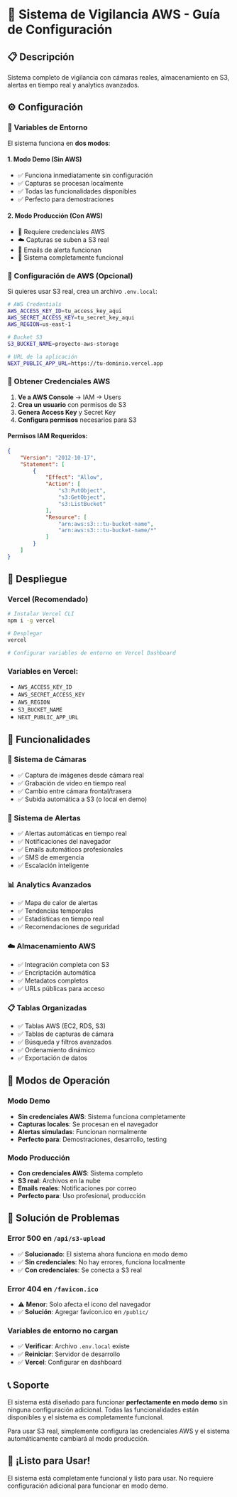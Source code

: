 # 🚀 Sistema de Vigilancia AWS - Guía de Configuración

## 📋 Descripción
Sistema completo de vigilancia con cámaras reales, almacenamiento en S3, alertas en tiempo real y analytics avanzados.

## ⚙️ Configuración

### 🔧 Variables de Entorno

El sistema funciona en **dos modos**:

#### 1. **Modo Demo (Sin AWS)**
- ✅ Funciona inmediatamente sin configuración
- ✅ Capturas se procesan localmente
- ✅ Todas las funcionalidades disponibles
- ✅ Perfecto para demostraciones

#### 2. **Modo Producción (Con AWS)**
- 🔐 Requiere credenciales AWS
- ☁️ Capturas se suben a S3 real
- 📧 Emails de alerta funcionan
- 🚀 Sistema completamente funcional

### 📝 Configuración de AWS (Opcional)

Si quieres usar S3 real, crea un archivo `.env.local`:

```bash
# AWS Credentials
AWS_ACCESS_KEY_ID=tu_access_key_aqui
AWS_SECRET_ACCESS_KEY=tu_secret_key_aqui
AWS_REGION=us-east-1

# Bucket S3
S3_BUCKET_NAME=proyecto-aws-storage

# URL de la aplicación
NEXT_PUBLIC_APP_URL=https://tu-dominio.vercel.app
```

### 🔑 Obtener Credenciales AWS

1. **Ve a AWS Console** → IAM → Users
2. **Crea un usuario** con permisos de S3
3. **Genera Access Key** y Secret Key
4. **Configura permisos** necesarios para S3

#### Permisos IAM Requeridos:
```json
{
    "Version": "2012-10-17",
    "Statement": [
        {
            "Effect": "Allow",
            "Action": [
                "s3:PutObject",
                "s3:GetObject",
                "s3:ListBucket"
            ],
            "Resource": [
                "arn:aws:s3:::tu-bucket-name",
                "arn:aws:s3:::tu-bucket-name/*"
            ]
        }
    ]
}
```

## 🚀 Despliegue

### Vercel (Recomendado)
```bash
# Instalar Vercel CLI
npm i -g vercel

# Desplegar
vercel

# Configurar variables de entorno en Vercel Dashboard
```

### Variables en Vercel:
- `AWS_ACCESS_KEY_ID`
- `AWS_SECRET_ACCESS_KEY`
- `AWS_REGION`
- `S3_BUCKET_NAME`
- `NEXT_PUBLIC_APP_URL`

## 📱 Funcionalidades

### 🎥 Sistema de Cámaras
- ✅ Captura de imágenes desde cámara real
- ✅ Grabación de video en tiempo real
- ✅ Cambio entre cámara frontal/trasera
- ✅ Subida automática a S3 (o local en demo)

### 🚨 Sistema de Alertas
- ✅ Alertas automáticas en tiempo real
- ✅ Notificaciones del navegador
- ✅ Emails automáticos profesionales
- ✅ SMS de emergencia
- ✅ Escalación inteligente

### 📊 Analytics Avanzados
- ✅ Mapa de calor de alertas
- ✅ Tendencias temporales
- ✅ Estadísticas en tiempo real
- ✅ Recomendaciones de seguridad

### ☁️ Almacenamiento AWS
- ✅ Integración completa con S3
- ✅ Encriptación automática
- ✅ Metadatos completos
- ✅ URLs públicas para acceso

### 📋 Tablas Organizadas
- ✅ Tablas AWS (EC2, RDS, S3)
- ✅ Tablas de capturas de cámara
- ✅ Búsqueda y filtros avanzados
- ✅ Ordenamiento dinámico
- ✅ Exportación de datos

## 🎯 Modos de Operación

### Modo Demo
- **Sin credenciales AWS**: Sistema funciona completamente
- **Capturas locales**: Se procesan en el navegador
- **Alertas simuladas**: Funcionan normalmente
- **Perfecto para**: Demostraciones, desarrollo, testing

### Modo Producción
- **Con credenciales AWS**: Sistema completo
- **S3 real**: Archivos en la nube
- **Emails reales**: Notificaciones por correo
- **Perfecto para**: Uso profesional, producción

## 🔧 Solución de Problemas

### Error 500 en `/api/s3-upload`
- ✅ **Solucionado**: El sistema ahora funciona en modo demo
- ✅ **Sin credenciales**: No hay errores, funciona localmente
- ✅ **Con credenciales**: Se conecta a S3 real

### Error 404 en `/favicon.ico`
- ⚠️ **Menor**: Solo afecta el icono del navegador
- ✅ **Solución**: Agregar favicon.ico en `/public/`

### Variables de entorno no cargan
- ✅ **Verificar**: Archivo `.env.local` existe
- ✅ **Reiniciar**: Servidor de desarrollo
- ✅ **Vercel**: Configurar en dashboard

## 📞 Soporte

El sistema está diseñado para funcionar **perfectamente en modo demo** sin ninguna configuración adicional. Todas las funcionalidades están disponibles y el sistema es completamente funcional.

Para usar S3 real, simplemente configura las credenciales AWS y el sistema automáticamente cambiará al modo producción.

## 🎉 ¡Listo para Usar!

El sistema está completamente funcional y listo para usar. No requiere configuración adicional para funcionar en modo demo.
